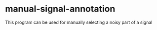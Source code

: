 # manual-signal-annotation
This program can be used for manually selecting a noisy part of a signal 
